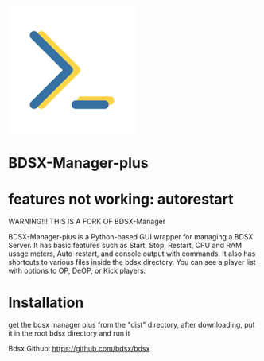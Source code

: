 
![](https://github.com/legitbox/BDSX-Manager-plus/blob/master/bdsxmp.png?raw=true) 
# BDSX-Manager-plus
# features not working: autorestart

 WARNING!!! THIS IS A FORK OF BDSX-Manager


BDSX-Manager-plus is a Python-based GUI wrapper for managing a BDSX Server. It has basic features such as Start, Stop, Restart, CPU and RAM usage meters, Auto-restart, and console output with commands. It also has shortcuts to various files inside the bdsx directory. You can see a player list with options to OP, DeOP, or Kick players.

# Installation
get the bdsx manager plus from the "dist" directory, after downloading, put it in the root bdsx directory and run it

Bdsx Github: https://github.com/bdsx/bdsx


